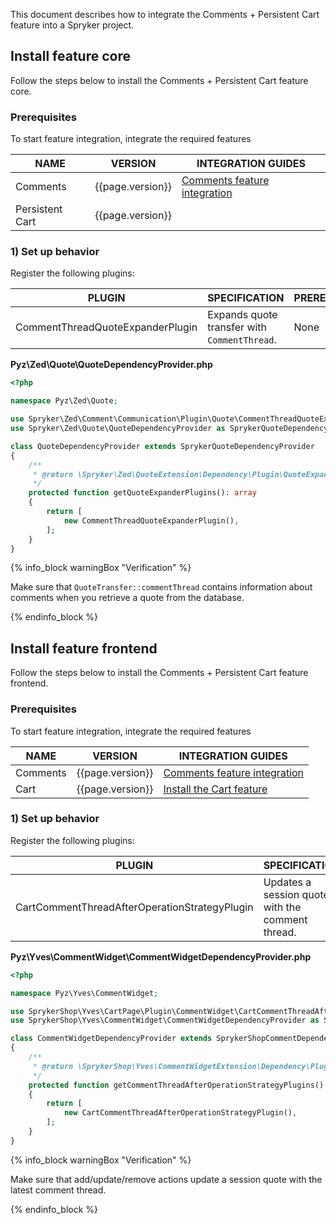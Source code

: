 


This document describes how to integrate the Comments + Persistent Cart feature into a Spryker project.

## Install feature core

Follow the steps below to install the Comments + Persistent Cart feature core.

### Prerequisites

To start feature integration, integrate the required features 

| NAME | VERSION | INTEGRATION GUIDES|
| --- | --- | --- |
| Comments | {{page.version}} | [Comments feature integration](/docs/pbc/all/cart-and-checkout/{{page.version}}/base-shop/install-and-upgrade/install-features/install-the-comments-feature.html) |
| Persistent Cart | {{page.version}} |

### 1) Set up behavior

Register the following plugins:

| PLUGIN | SPECIFICATION | PREREQUISITES | NAMESPACE |
| --- | --- | --- | --- |
| CommentThreadQuoteExpanderPlugin | Expands quote transfer with `CommentThread`. | None | Spryker\Zed\Comment\Communication\Plugin\Quote |

**Pyz\Zed\Quote\QuoteDependencyProvider.php**

```php
<?php

namespace Pyz\Zed\Quote;

use Spryker\Zed\Comment\Communication\Plugin\Quote\CommentThreadQuoteExpanderPlugin;
use Spryker\Zed\Quote\QuoteDependencyProvider as SprykerQuoteDependencyProvider;

class QuoteDependencyProvider extends SprykerQuoteDependencyProvider
{
	/**
	 * @return \Spryker\Zed\QuoteExtension\Dependency\Plugin\QuoteExpanderPluginInterface[]
	 */
	protected function getQuoteExpanderPlugins(): array
	{
		return [
			new CommentThreadQuoteExpanderPlugin(),
		];
	}
}
```

{% info_block warningBox "Verification" %}

Make sure that `QuoteTransfer::commentThread` contains information about comments when you retrieve a quote from the database.

{% endinfo_block %}

## Install feature frontend

Follow the steps below to install the Comments + Persistent Cart feature frontend.

### Prerequisites

To start feature integration, integrate the required features 

| NAME | VERSION | INTEGRATION GUIDES|
| --- | --- | --- |
| Comments | {{page.version}} | [Comments feature integration](/docs/pbc/all/cart-and-checkout/{{page.version}}/base-shop/install-and-upgrade/install-features/install-the-comments-feature.html) |
| Cart | {{page.version}} | [Install the Cart feature](/docs/pbc/all/cart-and-checkout/{{page.version}}/base-shop/install-and-upgrade/install-features/install-the-cart-feature.html)|

### 1) Set up behavior

Register the following plugins:

| PLUGIN | SPECIFICATION | PREREQUISITES | NAMESPACE |
| --- | --- | --- | --- |
| CartCommentThreadAfterOperationStrategyPlugin | Updates a session quote with the comment thread. | None | SprykerShop\Yves\CartPage\Plugin\CommentWidget |

**Pyz\Yves\CommentWidget\CommentWidgetDependencyProvider.php**

```php
<?php

namespace Pyz\Yves\CommentWidget;

use SprykerShop\Yves\CartPage\Plugin\CommentWidget\CartCommentThreadAfterOperationStrategyPlugin;
use SprykerShop\Yves\CommentWidget\CommentWidgetDependencyProvider as SprykerShopCommentDependencyProvider;

class CommentWidgetDependencyProvider extends SprykerShopCommentDependencyProvider
{
	/**
	 * @return \SprykerShop\Yves\CommentWidgetExtension\Dependency\Plugin\CommentThreadAfterOperationStrategyPluginInterface[]
	 */
	protected function getCommentThreadAfterOperationStrategyPlugins(): array
	{
		return [
			new CartCommentThreadAfterOperationStrategyPlugin(),
		];
	}
}
```

{% info_block warningBox "Verification" %}

Make sure that add/update/remove actions update a session quote with the latest comment thread.

{% endinfo_block %}
